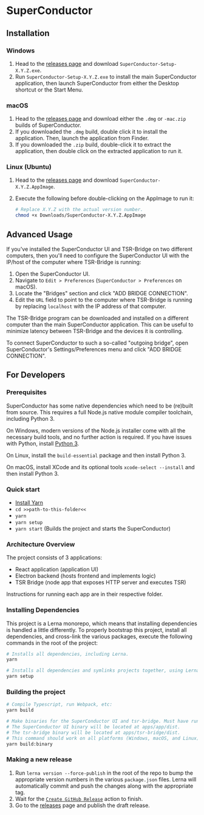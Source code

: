 # SuperConductor

## Installation

### Windows

1. Head to the [releases page](https://github.com/SuperFlyTV/SuperConductor/releases) and download `SuperConductor-Setup-X.Y.Z.exe`.
2. Run `SuperConductor-Setup-X.Y.Z.exe` to install the main SuperConductor application, then launch SuperConductor from either the Desktop shortcut or the Start Menu.

### macOS

1. Head to the [releases page](https://github.com/SuperFlyTV/SuperConductor/releases) and download either the `.dmg` or `-mac.zip` builds of SuperConductor.
2. If you downloaded the `.dmg` build, double click it to install the application. Then, launch the application from Finder.
3. If you downloaded the `.zip` build, double-click it to extract the application, then double click on the extracted application to run it.

### Linux (Ubuntu)

1. Head to the [releases page](https://github.com/SuperFlyTV/SuperConductor/releases) and download `SuperConductor-X.Y.Z.AppImage`.
2. Execute the following before double-clicking on the AppImage to run it:

   ```bash
   # Replace X.Y.Z with the actual version number.
   chmod +x Downloads/SuperConductor-X.Y.Z.AppImage
   ```

## Advanced Usage

If you've installed the SuperConductor UI and TSR-Bridge on two different computers, then you'll need to configure the SuperConductor UI with the IP/host of the computer where TSR-Bridge is running:

1. Open the SuperConductor UI.
2. Navigate to `Edit > Preferences` (`SuperConductor > Preferences` on macOS).
3. Locate the "Bridges" section and click "ADD BRIDGE CONNECTION".
4. Edit the `URL` field to point to the computer where TSR-Bridge is running by replacing `localhost` with the IP address of that computer.

The TSR-Bridge program can be downloaded and installed on a different computer than the main SuperConductor application. This can be useful to minimize latency between TSR-Bridge and the devices it is controlling.

To connect SuperConductor to such a so-called "outgoing bridge", open SuperConductor's Settings/Preferences menu and click "ADD BRIDGE CONNECTION".

## For Developers

### Prerequisites

SuperConductor has some native dependencies which need to be (re)built from source. This requires a full Node.js native module compiler toolchain, including Python 3.

On Windows, modern versions of the Node.js installer come with all the necessary build tools, and no further action is required. If you have issues with Python, install [Python 3](https://www.python.org/downloads/).

On Linux, install the `build-essential` package and then install Python 3.

On macOS, install XCode and its optional tools `xcode-select --install` and then install Python 3.

### Quick start

- [Install Yarn](https://yarnpkg.com/getting-started/install)
- `cd >>path-to-this-folder<<`
- `yarn`
- `yarn setup`
- `yarn start` (Builds the project and starts the SuperConductor)

### Architecture Overview

The project consists of 3 applications:

- React application (application UI)
- Electron backend (hosts frontend and implements logic)
- TSR Bridge (node app that exposes HTTP server and executes TSR)

Instructions for running each app are in their respective folder.

### Installing Dependencies

This project is a Lerna monorepo, which means that installing dependencies is handled a little differently. To properly bootstrap this project, install all dependencies, and cross-link the various packages, execute the following commands in the root of the project:

```bash
# Installs all dependencies, including Lerna.
yarn

# Installs all dependencies and symlinks projects together, using Lerna.
yarn setup
```

### Building the project

```bash
# Compile Typescript, run Webpack, etc:
yarn build

# Make binaries for the SuperConductor UI and tsr-bridge. Must have run "yarn build" first.
# The SuperConductor UI binary will be located at apps/app/dist.
# The tsr-bridge binary will be located at apps/tsr-bridge/dist.
# This command should work on all platforms (Windows, macOS, and Linux).
yarn build:binary
```

### Making a new release

1. Run `lerna version --force-publish` in the root of the repo to bump the appropriate version numbers in the various `package.json` files. Lerna will automatically commit and push the changes along with the appropriate tag.
2. Wait for the [`Create GitHub Release`](https://github.com/SuperFlyTV/SuperConductor/actions/workflows/create-release.yaml) action to finish.
3. Go to the [releases](https://github.com/SuperFlyTV/SuperConductor/releases) page and publish the draft release.
